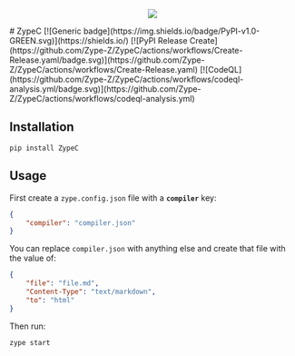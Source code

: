 <p align='center'>
    <img src='https://raw.githubusercontent.com/TechGeeks-Dev/tgcc/main/assets/favicon.png'>
</p>
# ZypeC
[![Generic badge](https://img.shields.io/badge/PyPI-v1.0-GREEN.svg)](https://shields.io/)&nbsp;[![PyPI Release Create](https://github.com/Zype-Z/ZypeC/actions/workflows/Create-Release.yaml/badge.svg)](https://github.com/Zype-Z/ZypeC/actions/workflows/Create-Release.yaml)&nbsp;[![CodeQL](https://github.com/Zype-Z/ZypeC/actions/workflows/codeql-analysis.yml/badge.svg)](https://github.com/Zype-Z/ZypeC/actions/workflows/codeql-analysis.yml)<br>

## Installation

```shell
pip install ZypeC
```

## Usage

First create a `zype.config.json` file with a **`compiler`** key:
```json
{
    "compiler": "compiler.json"
}
```
You can replace `compiler.json` with anything else and create that file with the value of:

```json
{
    "file": "file.md",
    "Content-Type": "text/markdown",
    "to": "html"
}
```

Then run:
```shell
zype start
```
